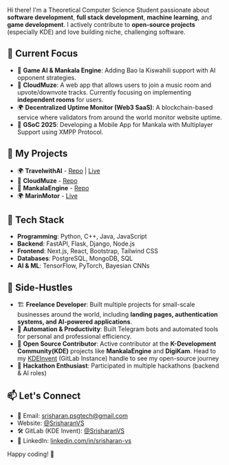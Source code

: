 Hi there! I'm a Theoretical Computer Science Student passionate about **software development**, **full stack development**, **machine learning**, and **game development**. I actively contribute to **open-source projects** (especially KDE) and love building niche, challenging software.

## 🚀 Current Focus
- 🔬 **Game AI & Mankala Engine**: Adding Bao la Kiswahili support with AI opponent strategies.
- 🎵 **CloudMuze**: A web app that allows users to join a music room and upvote/downvote tracks. Currently focusing on implementing **independent rooms** for users.
- 🌍 **Decentralized Uptime Monitor (Web3 SaaS)**: A blockchain-based service where validators from around the world monitor website uptime.
- 🎯 **GSoC 2025**: Developing a Mobile App for Mankala with Multiplayer Support using XMPP Protocol.


## 📌 My Projects
- 🌍 **TravelwithAI** - [Repo](https://github.com/SrisharanVS/TravelwithAI) | [Live](https://travelwithai.vercel.app/)
- 🎵 **CloudMuze** - [Repo](https://github.com/SrisharanVS/CloudMuze)
- 🔬 **MankalaEngine** - [Repo](https://invent.kde.org/srisharanvs/mankalaengine)
- 🌍 **MarinMotor** - [Live](https://marinmotor.be)

## 🔨 Tech Stack
- **Programming**: Python, C++, Java, JavaScript
- **Backend**: FastAPI, Flask, Django, Node.js
- **Frontend**: Next.js, React, Bootstrap, Tailwind CSS
- **Databases**: PostgreSQL, MongoDB, SQL
- **AI & ML**: TensorFlow, PyTorch, Bayesian CNNs

## 💼 Side-Hustles
- 🏗️ **Freelance Developer**: Built multiple projects for small-scale businesses around the world, including **landing pages, authentication systems, and AI-powered applications**.
- 🔧 **Automation & Productivity**: Built Telegram bots and automated tools for personal and professional efficiency.
- 🎯 **Open Source Contributor**: Active contributor at the **K-Development Community(KDE)** projects like **MankalaEngine** and **DigiKam**. Head to my [KDEInvent](https://invent.kde.org/srisharanvs) (GitLab Instance) handle to see my open-source journey
- 🚀 **Hackathon Enthusiast**: Participated in multiple hackathons (backend & AI roles)

## 📫 Let's Connect
- 📧 Email: srisharan.psgtech@gmail.com
- Website: [@SrisharanVS](https://srisharanvs.github.io)
- 🛠️ GitLab (KDE Invent): [@SrisharanVS](https://invent.kde.org/srisharanvs)
- 💼 LinkedIn: [linkedin.com/in/srisharan-vs](https://www.linkedin.com/in/srisharan-vs/)

Happy coding! 🚀
